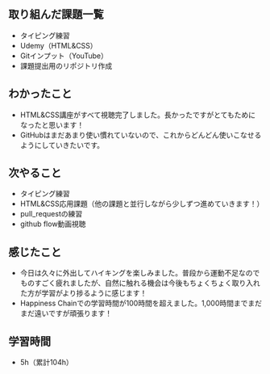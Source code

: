 ## 取り組んだ課題一覧
- タイピング練習
- Udemy（HTML&CSS）
- Gitインプット（YouTube）
- 課題提出用のリポジトリ作成
## わかったこと
- HTML&CSS講座がすべて視聴完了しました。長かったですがとてもためになったと思います！
- GitHubはまだあまり使い慣れていないので、これからどんどん使いこなせるようにしていきたいです。
## 次やること
- タイピング練習
- HTML&CSS応用課題（他の課題と並行しながら少しずつ進めていきます！）
- pull_requestの練習
- github flow動画視聴
## 感じたこと
- 今日は久々に外出してハイキングを楽しみました。普段から運動不足なのでものすごく疲れましたが、自然に触れる機会は今後もちょくちょく取り入れた方が学習がより捗るように感じます！
- Happiness Chainでの学習時間が100時間を超えました。1,000時間までまだまだ遠いですが頑張ります！
## 学習時間
- 5h（累計104h）
